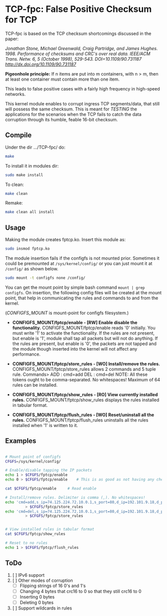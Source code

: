 # TCP-fpc: False Positive Checksum for TCP

TCP-fpc is based on the TCP checksum shortcomings discussed in the paper:

_Jonathan Stone, Michael Greenwald, Craig Partridge, and James Hughes. 1998.
Performance of checksums and CRC's over real data. 
IEEE/ACM Trans. Netw. 6, 5 (October 1998), 529-543. DOI=10.1109/90.731187 
http://dx.doi.org/10.1109/90.731187_

__Pigeonhole principle:__ If n items are put into m containers, with n > m,
then at least one container must contain more than one item.

This leads to false positive cases with a fairly high frequency in high-speed
networks.

This kernel module enables to corrupt ingress TCP segments/data, that still
will possess the same checksum. This is meant for *TESTING* the
applications for the scenarios when the TCP fails to catch the data
corruption through its humble, feable 16-bit checksum.

## Compile

Under the dir .../TCP-fpc/ do:
```bash
make
```
To install it in modules dir:
```bash
sudo make install
```

To clean:
```bash
make clean
```

Remake:
```bash
make clean all install
```

## Usage

Making the module creates fptcp.ko. Insert this module as:
```bash
sudo insmod fptcp.ko
```

The module insertion fails if the configfs is not mounted prior. Sometimes it could be premounted at `/sys/kernel/config/` or you can just mount it at `/config/` as shown below.
```bash
sudo mount -t configfs none /config/
```

You can get the mount point by simple bash command `mount | grep configfs`. On insertion, the following config files will be created at the mount point, that help in communicating the rules and commands to and from the kernel.

\(*CONFIGFS_MOUNT* is mount-point for configfs filesystem.\)

* **CONFIGFS_MOUNT/fptcp/enable   	\- \[RW\] Enable disable the functionality.**
CONFIGFS_MOUNT/fptcp/enable reads '0' initially. You must write '1' to 
activate the functionality. If the rules are not present, but enable is '1', 
module shall tap all packets but will not do anything. If the rules are 
present, but enable is '0', the packets are not tapped and the module though 
inserted into the kernel will not affect any performance.

* **CONFIGFS_MOUNT/fptcp/store_rules  \- \[WO\] Install/remove the rules.**
CONFIGFS_MOUNT/fptcp/store_rules allows 2 commands and 5 tuple rule.
Commands>
    ADD                 : cmd=add
    DEL                 : cmd=del
NOTE:
All these tokens ought to be comma-separated. No whitespaces!
Maximum of 64 rules can be installed.

* **CONFIGFS_MOUNT/fptcp/show_rules   \- \[RO\] View currently installed rules.**
CONFIGFS_MOUNT/fptcp/show_rules displays the rules installed in tabular format.

* **CONFIGFS_MOUNT/fptcp/flush_rules  \- \[WO\] Reset/uninstall all the rules.**
CONFIGFS_MOUNT/fptcp/flush_rules uninstalls all the rules installed when '1' is
written to it.

## Examples
```bash

# Mount point of configfs
CFGFS=/sys/kernel/config/

# Enable/disable tapping the IP packets
echo 1 > $CFGFS/fptcp/enable
echo 0 > $CFGFS/fptcp/enable  	# This is as good as not having any checks in the net flow, even though the module is inserted.

cat $CFGFS/fptcp/enable   	# Read enable

# Install/remove rules. Delimiter is comma (,). No whitespaces!
echo 'cmd=add,s_ip=74.125.224.72.10.0.1,s_port=80,d_ip=192.101.9.18,d_port=80827,perc=50' \
		 > $CFGFS/fptcp/store_rules
echo 'cmd=del,s_ip=74.125.224.72.10.0.1,s_port=80,d_ip=192.101.9.18,d_port=80827,perc=50' \
		 > $CFGFS/fptcp/store_rules


# View installed rules in tabular format
cat $CFGFS/fptcp/show_rules

# Reset to no rules
echo 1 > $CFGFS/fptcp/flush_rules

```

## ToDo

1. [ ] IPv6 support
2. [ ] Other modes of corruption
	* [ ] Flipping strings of 16 0's and 1's
	* [ ] Changing 4 bytes that crc16 to 0 so that they still crc16 to 0
	* [ ] Inserting 0 bytes
	* [ ] Deleting 0 bytes
3. [ ] Support wildcards in rules
